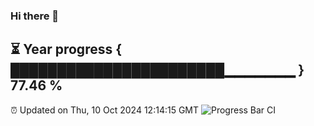### Hi there 👋
⏳ Year progress { ███████████████████████▁▁▁▁▁▁▁ } 77.46 %
---
⏰ Updated on Thu, 10 Oct 2024 12:14:15 GMT
![Progress Bar CI](https://github.com/Moyi321/Moyi321/workflows/Progress%20Bar%20CI/badge.svg)
